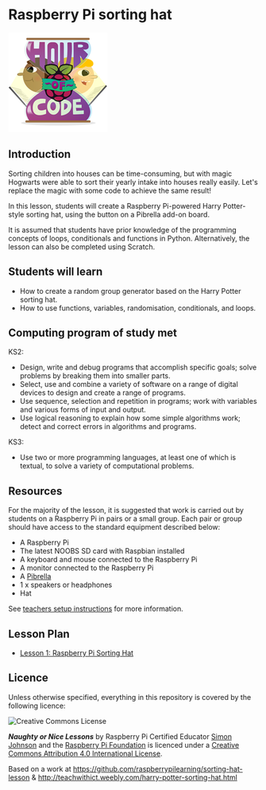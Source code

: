 # Raspberry Pi sorting hat

![](images/HOC_Logo_200px.png)

## Introduction

Sorting children into houses can be time-consuming, but with magic Hogwarts were able to sort their yearly intake into houses really easily. Let's replace the magic with some code to achieve the same result!

In this lesson, students will create a Raspberry Pi-powered Harry Potter-style sorting hat, using the button on a Pibrella add-on board.

It is assumed that students have prior knowledge of the programming concepts of loops, conditionals and functions in Python. Alternatively, the lesson can also be completed using Scratch.

## Students will learn

- How to create a random group generator based on the Harry Potter sorting hat.
- How to use functions, variables, randomisation, conditionals, and loops.

## Computing program of study met

KS2:
- Design, write and debug programs that accomplish specific goals; solve problems by breaking them into smaller parts. 
- Select, use and combine a variety of software on a range of digital devices to design and create a range of programs.
- Use sequence, selection and repetition in programs; work with variables and various forms of input and output.
- Use logical reasoning to explain how some simple algorithms work; detect and correct errors in algorithms and programs.

KS3:
- Use two or more programming languages, at least one of which is textual, to solve a variety of computational problems. 

## Resources

For the majority of the lesson, it is suggested that work is carried out by students on a Raspberry Pi in pairs or a small group. Each pair or group should have access to the standard equipment described below:

- A Raspberry Pi
- The latest NOOBS SD card with Raspbian installed
- A keyboard and mouse connected to the Raspberry Pi
- A monitor connected to the Raspberry Pi
- A [Pibrella](http://pibrella.com)
- 1 x speakers or headphones
- Hat

See [teachers setup instructions](teachers-instructions.md) for more information.

## Lesson Plan

- [Lesson 1: Raspberry Pi Sorting Hat](lesson-1.md)

## Licence

Unless otherwise specified, everything in this repository is covered by the following licence:

![Creative Commons License](http://i.creativecommons.org/l/by-sa/4.0/88x31.png)

***Naughty or Nice Lessons*** by Raspberry Pi Certified Educator [Simon Johnson](http://teachwithict.weebly.com/harry-potter-sorting-hat.html#sthash.NmynO2x0.kkvB3WUr.dpuf) and the [Raspberry Pi Foundation](http://raspberrypi.org) is licenced under a [Creative Commons Attribution 4.0 International License](http://creativecommons.org/licenses/by-sa/4.0/).

Based on a work at https://github.com/raspberrypilearning/sorting-hat-lesson & http://teachwithict.weebly.com/harry-potter-sorting-hat.html
